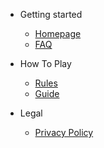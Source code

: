 * Getting started

  * [Homepage](home.md)
  * [FAQ](faq.md)

* How To Play

  * [Rules](rules.md)
  * [Guide](guide.md)

* Legal

  * [Privacy Policy](privacy.md)
